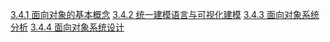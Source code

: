 [3.4.1 面向对象的基本概念](58.md)
[3.4.2 统一建模语言与可视化建模](59.md)
[3.4.3 面向对象系统分析](60.md)
[3.4.4 面向对象系统设计](61.md)
